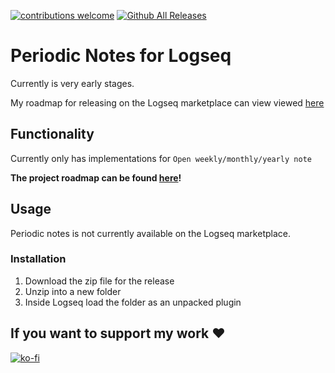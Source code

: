 [![contributions welcome](https://img.shields.io/badge/contributions-welcome-brightgreen.svg?style=flat)](https://github.com/dwyl/esta/issues) [![Github All Releases](https://img.shields.io/github/downloads/brendonscript/logseq-periodic-notes/total.svg)](https://github.com/brendonscript/logseq-periodic-notes/releases)


# Periodic Notes for Logseq

Currently is very early stages.

My roadmap for releasing on the Logseq marketplace can view viewed [here](https://github.com/brendon-michael/logseq-periodic-notes/milestone/1)

## Functionality
Currently only has implementations for `Open weekly/monthly/yearly note`

**The project roadmap can be found [here](https://github.com/brendon-michael/logseq-periodic-notes/projects/1)!**

## Usage

Periodic notes is not currently available on the Logseq marketplace.

### Installation

1. Download the zip file for the release
2. Unzip into a new folder
3. Inside Logseq load the folder as an unpacked plugin

## If you want to support my work ❤️
[![ko-fi](https://ko-fi.com/img/githubbutton_sm.svg)](https://ko-fi.com/I2I1APDZI)
